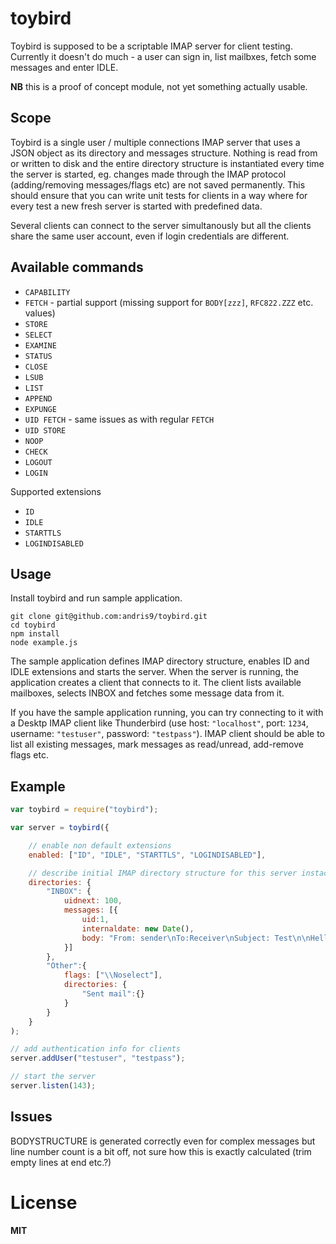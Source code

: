 # toybird

Toybird is supposed to be a scriptable IMAP server for client testing. Currently it doesn't do much - a user can sign in, list mailbxes, fetch some messages and enter IDLE.

**NB** this is a proof of concept module, not yet something actually usable.

## Scope

Toybird is a single user / multiple connections IMAP server that uses a JSON object as its directory and messages structure. Nothing is read from or written to disk and the entire directory structure is instantiated every time the server is started, eg. changes made through the IMAP protocol (adding/removing messages/flags etc) are not saved permanently. This should ensure that you can write unit tests for clients in a way where for every test a new fresh server is started with predefined data.

Several clients can connect to the server simultanously but all the clients share the same user account, even if login credentials are different.

## Available commands

  * `CAPABILITY`
  * `FETCH` - partial support (missing support for `BODY[zzz]`, `RFC822.ZZZ` etc. values)
  * `STORE`
  * `SELECT`
  * `EXAMINE`
  * `STATUS`
  * `CLOSE`
  * `LSUB`
  * `LIST`
  * `APPEND`
  * `EXPUNGE`
  * `UID FETCH` - same issues as with regular `FETCH`
  * `UID STORE`
  * `NOOP`
  * `CHECK`
  * `LOGOUT`
  * `LOGIN`

Supported extensions

  * `ID`
  * `IDLE`
  * `STARTTLS`
  * `LOGINDISABLED`

## Usage

Install toybird and run sample application.

    git clone git@github.com:andris9/toybird.git
    cd toybird
    npm install
    node example.js

The sample application defines IMAP directory structure, enables ID and IDLE extensions and starts the server. When the server is running, the application creates a client that connects to it. The client lists available mailboxes, selects INBOX and fetches some message data from it.

If you have the sample application running, you can try connecting to it with a Desktp IMAP client like Thunderbird (use host: `"localhost"`, port: `1234`, username: `"testuser"`, password: `"testpass"`). IMAP client should be able to list all existing messages, mark messages as read/unread, add-remove flags etc.

## Example

```javascript
var toybird = require("toybird");

var server = toybird({

    // enable non default extensions
    enabled: ["ID", "IDLE", "STARTTLS", "LOGINDISABLED"],

    // describe initial IMAP directory structure for this server instace
    directories: {
        "INBOX": {
            uidnext: 100,
            messages: [{
                uid:1,
                internaldate: new Date(),
                body: "From: sender\nTo:Receiver\nSubject: Test\n\nHello world!"
            }]
        },
        "Other":{
            flags: ["\\Noselect"],
            directories: {
                "Sent mail":{}
            }
        }
    }
);

// add authentication info for clients
server.addUser("testuser", "testpass");

// start the server
server.listen(143);
```

## Issues

BODYSTRUCTURE is generated correctly even for complex messages but line number count is a bit off, not sure how this is exactly calculated (trim empty lines at end etc.?)

# License

**MIT**